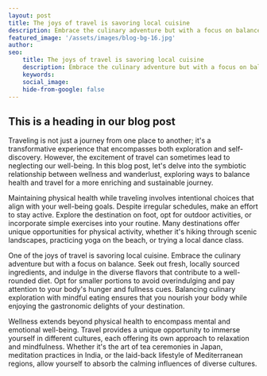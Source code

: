 ```yaml
---
layout: post
title: The joys of travel is savoring local cuisine
description: Embrace the culinary adventure but with a focus on balance.
featured_image: '/assets/images/blog-bg-16.jpg'
author: 
seo: 
    title: The joys of travel is savoring local cuisine
    description: Embrace the culinary adventure but with a focus on balance. Seek out fresh, locally sourced ingredients, and indulge in the diverse flavors that contribute to a well-rounded diet. Opt for smaller portions to avoid overindulging and pay attention to your body's hunger and fullness cues. 
    keywords: 
    social_image: 
    hide-from-google: false
---
```


## This is a heading in our blog post 

<p> Traveling is not just a journey from one place to another; it's a transformative experience that encompasses both exploration and self-discovery. However, the excitement of travel can sometimes lead to neglecting our well-being. In this blog post, let's delve into the symbiotic relationship between wellness and wanderlust, exploring ways to balance health and travel for a more enriching and sustainable journey.</p>

<p> Maintaining physical health while traveling involves intentional choices that align with your well-being goals. Despite irregular schedules, make an effort to stay active. Explore the destination on foot, opt for outdoor activities, or incorporate simple exercises into your routine. Many destinations offer unique opportunities for physical activity, whether it's hiking through scenic landscapes, practicing yoga on the beach, or trying a local dance class.</p>

<p>
One of the joys of travel is savoring local cuisine. Embrace the culinary adventure but with a focus on balance. Seek out fresh, locally sourced ingredients, and indulge in the diverse flavors that contribute to a well-rounded diet. Opt for smaller portions to avoid overindulging and pay attention to your body's hunger and fullness cues. Balancing culinary exploration with mindful eating ensures that you nourish your body while enjoying the gastronomic delights of your destination. </p>

<p>Wellness extends beyond physical health to encompass mental and emotional well-being. Travel provides a unique opportunity to immerse yourself in different cultures, each offering its own approach to relaxation and mindfulness. Whether it's the art of tea ceremonies in Japan, meditation practices in India, or the laid-back lifestyle of Mediterranean regions, allow yourself to absorb the calming influences of diverse cultures.</p>
